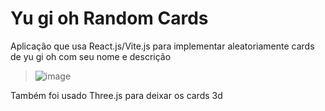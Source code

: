 # Yu gi oh Random Cards

Aplicação que usa React.js/Vite.js para implementar aleatoriamente cards de yu gi oh com seu nome e descrição
> ![image](https://github.com/user-attachments/assets/66aba345-d8c9-4530-974a-db6a94802658)

Também foi usado Three.js para deixar os cards 3d

